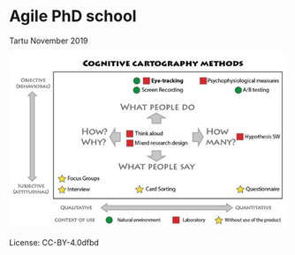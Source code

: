 # Agile PhD school 

Tartu November 2019

![cognitive cartogrphy methods](methods.jpg)

License: CC-BY-4.0dfbd